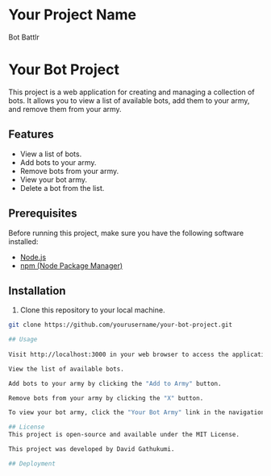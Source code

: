 # Your Project Name
Bot Battlr

# Your Bot Project

This project is a web application for creating and managing a collection of bots. It allows you to view a list of available bots, add them to your army, and remove them from your army.

## Features

- View a list of bots.
- Add bots to your army.
- Remove bots from your army.
- View your bot army.
- Delete a bot from the list.

## Prerequisites

Before running this project, make sure you have the following software installed:

- [Node.js](https://nodejs.org/)
- [npm (Node Package Manager)](https://www.npmjs.com/)

## Installation

1. Clone this repository to your local machine.

```bash
git clone https://github.com/yourusername/your-bot-project.git

## Usage
 
Visit http://localhost:3000 in your web browser to access the application.

View the list of available bots.

Add bots to your army by clicking the "Add to Army" button.

Remove bots from your army by clicking the "X" button.

To view your bot army, click the "Your Bot Army" link in the navigation.

## License
This project is open-source and available under the MIT License.

This project was developed by David Gathukumi.

## Deployment
